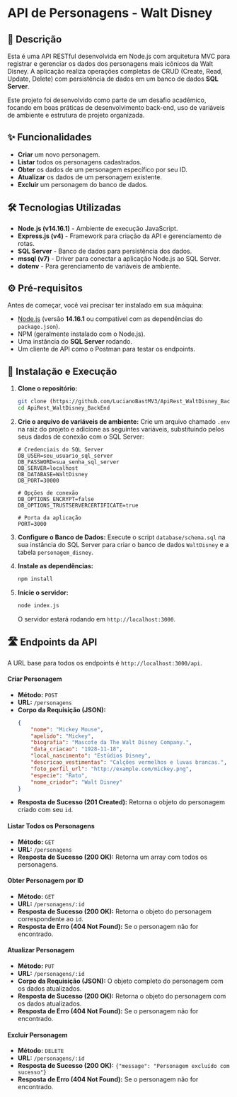 # API de Personagens - Walt Disney

## 📝 Descrição

Esta é uma API RESTful desenvolvida em Node.js com arquitetura MVC para registrar e gerenciar os dados dos personagens mais icônicos da Walt Disney. A aplicação realiza operações completas de CRUD (Create, Read, Update, Delete) com persistência de dados em um banco de dados **SQL Server**.

Este projeto foi desenvolvido como parte de um desafio acadêmico, focando em boas práticas de desenvolvimento back-end, uso de variáveis de ambiente e estrutura de projeto organizada.

## ✨ Funcionalidades

-   **Criar** um novo personagem.
-   **Listar** todos os personagens cadastrados.
-   **Obter** os dados de um personagem específico por seu ID.
-   **Atualizar** os dados de um personagem existente.
-   **Excluir** um personagem do banco de dados.

## 🛠️ Tecnologias Utilizadas

-   **Node.js (v14.16.1)** - Ambiente de execução JavaScript.
-   **Express.js (v4)** - Framework para criação da API e gerenciamento de rotas.
-   **SQL Server** - Banco de dados para persistência dos dados.
-   **mssql (v7)** - Driver para conectar a aplicação Node.js ao SQL Server.
-   **dotenv** - Para gerenciamento de variáveis de ambiente.

## ⚙️ Pré-requisitos

Antes de começar, você vai precisar ter instalado em sua máquina:
-   [Node.js](https://nodejs.org/) (versão **14.16.1** ou compatível com as dependências do `package.json`).
-   NPM (geralmente instalado com o Node.js).
-   Uma instância do **SQL Server** rodando.
-   Um cliente de API como o Postman para testar os endpoints.

## 🚀 Instalação e Execução

1.  **Clone o repositório:**
    ```bash
    git clone (https://github.com/LucianoBastMV3/ApiRest_WaltDisney_BackEnd)
    cd ApiRest_WaltDisney_BackEnd
    ```

2.  **Crie o arquivo de variáveis de ambiente:**
    Crie um arquivo chamado `.env` na raiz do projeto e adicione as seguintes variáveis, substituindo pelos seus dados de conexão com o SQL Server:
    ```env
    # Credenciais do SQL Server
    DB_USER=seu_usuario_sql_server
    DB_PASSWORD=sua_senha_sql_server
    DB_SERVER=localhost
    DB_DATABASE=WaltDisney
    DB_PORT=30000

    # Opções de conexão
    DB_OPTIONS_ENCRYPT=false
    DB_OPTIONS_TRUSTSERVERCERTIFICATE=true

    # Porta da aplicação
    PORT=3000
    ```

3.  **Configure o Banco de Dados:**
    Execute o script `database/schema.sql` na sua instância do SQL Server para criar o banco de dados `WaltDisney` e a tabela `personagem_disney`.

4.  **Instale as dependências:**
    ```bash
    npm install
    ```

5.  **Inicie o servidor:**
    ```bash
    node index.js
    ```
    O servidor estará rodando em `http://localhost:3000`.

## 🛣️ Endpoints da API

A URL base para todos os endpoints é `http://localhost:3000/api`.

#### Criar Personagem
-   **Método:** `POST`
-   **URL:** `/personagens`
-   **Corpo da Requisição (JSON):**
    ```json
    {
        "nome": "Mickey Mouse",
        "apelido": "Mickey",
        "biografia": "Mascote da The Walt Disney Company.",
        "data_criacao": "1928-11-18",
        "local_nascimento": "Estúdios Disney",
        "descricao_vestimentas": "Calções vermelhos e luvas brancas.",
        "foto_perfil_url": "http://example.com/mickey.png",
        "especie": "Rato",
        "nome_criador": "Walt Disney"
    }
    ```
-   **Resposta de Sucesso (201 Created):** Retorna o objeto do personagem criado com seu `id`.

#### Listar Todos os Personagens
-   **Método:** `GET`
-   **URL:** `/personagens`
-   **Resposta de Sucesso (200 OK):** Retorna um array com todos os personagens.

#### Obter Personagem por ID
-   **Método:** `GET`
-   **URL:** `/personagens/:id`
-   **Resposta de Sucesso (200 OK):** Retorna o objeto do personagem correspondente ao `id`.
-   **Resposta de Erro (404 Not Found):** Se o personagem não for encontrado.

#### Atualizar Personagem
-   **Método:** `PUT`
-   **URL:** `/personagens/:id`
-   **Corpo da Requisição (JSON):** O objeto completo do personagem com os dados atualizados.
-   **Resposta de Sucesso (200 OK):** Retorna o objeto do personagem com os dados atualizados.
-   **Resposta de Erro (404 Not Found):** Se o personagem não for encontrado.

#### Excluir Personagem
-   **Método:** `DELETE`
-   **URL:** `/personagens/:id`
-   **Resposta de Sucesso (200 OK):** `{"message": "Personagem excluído com sucesso"}`
-   **Resposta de Erro (404 Not Found):** Se o personagem não for encontrado.
